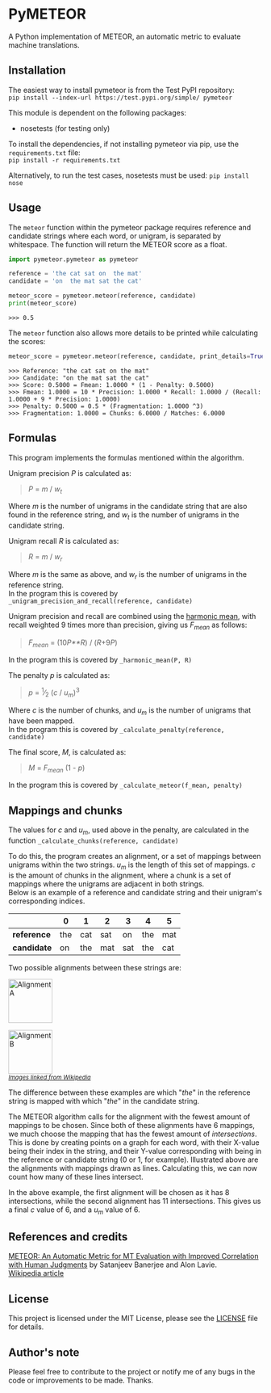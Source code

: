 # PyMETEOR
A Python implementation of METEOR, an automatic metric to evaluate machine translations.

## Installation
The easiest way to install pymeteor is from the Test PyPI repository:<br/>
`pip install --index-url https://test.pypi.org/simple/ pymeteor`

This module is dependent on the following packages:
- nosetests (for testing only)

To install the dependencies, if not installing pymeteor via pip, use the `requirements.txt` file:<br/>
`pip install -r requirements.txt`

Alternatively, to run the test cases, nosetests must be used:
`pip install nose`

## Usage
The `meteor` function within the pymeteor package requires reference and candidate strings where each word, or unigram, is separated by whitespace. The function will return the METEOR score as a float.
```python
import pymeteor.pymeteor as pymeteor

reference = 'the cat sat on  the mat'
candidate = 'on  the mat sat the cat'

meteor_score = pymeteor.meteor(reference, candidate)
print(meteor_score)
```
```
>>> 0.5
```

The `meteor` function also allows more details to be printed while calculating the scores:
```python
meteor_score = pymeteor.meteor(reference, candidate, print_details=True)
```
```
>>> Reference: "the cat sat on the mat"
>>> Candidate: "on the mat sat the cat"
>>> Score: 0.5000 = Fmean: 1.0000 * (1 - Penalty: 0.5000)
>>> Fmean: 1.0000 = 10 * Precision: 1.0000 * Recall: 1.0000 / (Recall: 1.0000 + 9 * Precision: 1.0000)
>>> Penalty: 0.5000 = 0.5 * (Fragmentation: 1.0000 ^3)
>>> Fragmentation: 1.0000 = Chunks: 6.0000 / Matches: 6.0000 
```

## Formulas
This program implements the formulas mentioned within the algorithm.

Unigram precision *P* is calculated as:
>*P* = *m* / *w<sub>t</sub>*

Where *m* is the number of unigrams in the candidate string that are also found in the reference string, and *w<sub>t</sub>* is the number of unigrams in the candidate string.<br/>

Unigram recall *R* is calculated as:
>*R* = *m* / *w<sub>r</sub>*

Where *m* is the same as above, and *w<sub>r</sub>* is the number of unigrams in the reference string.<br/>
In the program this is covered by `_unigram_precision_and_recall(reference, candidate)`<br/>

Unigram precision and recall are combined using the [harmonic mean](https://en.wikipedia.org/wiki/Harmonic_mean), with recall weighted 9 times more than precision, giving us *F<sub>mean</sub>* as follows:
>*F<sub>mean</sub>* = (10*P**R*) / (*R*+9*P*)

In the program this is covered by `_harmonic_mean(P, R)`

The penalty *p* is calculated as:<br/>
>*p* = <sup>1</sup>&frasl;<sub>2</sub> (*c* / *u<sub>m</sub>*)<sup>3</sup>

Where *c* is the number of chunks, and *u<sub>m</sub>* is the number of unigrams that have been mapped.<br/>
In the program this is covered by `_calculate_penalty(reference, candidate)`

The final score, *M*, is calculated as:
>*M* = *F<sub>mean</sub>* (1 - *p*)

In the program this is covered by `_calculate_meteor(f_mean, penalty)`

## Mappings and chunks
The values for *c* and *u<sub>m</sub>*, used above in the penalty, are calculated in the function `_calculate_chunks(reference, candidate)`

To do this, the program creates an alignment, or a set of mappings between unigrams within the two strings. *u<sub>m</sub>* is the length of this set of mappings. *c* is the amount of chunks in the alignment, where a chunk is a set of mappings where the unigrams are adjacent in both strings.<br/>
Below is an example of a reference and candidate string and their unigram's corresponding indices.

|  | 0 | 1 | 2 | 3 | 4 | 5 |
| --- | --- | --- | --- | --- | --- | --- |
| **reference** | the | cat | sat | on | the | mat | 
| **candidate** | on | the | mat | sat | the | cat |

Two possible alignments between these strings are:

<img src="https://upload.wikimedia.org/wikipedia/commons/2/27/METEOR-alignment-a.png" alt="Alignment A" height="87" />

<img src="https://upload.wikimedia.org/wikipedia/commons/7/78/METEOR-alignment-b.png" alt="Alignment B" height="87" /><br/>
*<sup>[Images linked from Wikipedia](https://en.wikipedia.org/wiki/METEOR)</sup>*

The difference between these examples are which "*the*" in the reference string is mapped with which "*the*" in the candidate string.

The METEOR algorithm calls for the alignment with the fewest amount of mappings to be chosen. Since both of these alignments have 6 mappings, we much choose the mapping that has the fewest amount of *intersections*. This is done by creating points on a graph for each word, with their X-value being their index in the string, and their Y-value corresponding with being in the reference or candidate string (0 or 1, for example). Illustrated above are the alignments with mappings drawn as lines. Calculating this, we can now count how many of these lines intersect.

In the above example, the first alignment will be chosen as it has 8 intersections, while the second alignment has 11 intersections. This gives us a final *c* value of 6, and a *u<sub>m</sub>* value of 6.

## References and credits
[METEOR: An Automatic Metric for MT Evaluation with
Improved Correlation with Human Judgments](https://www.cs.cmu.edu/~alavie/papers/BanerjeeLavie2005-final.pdf) by Satanjeev Banerjee and Alon Lavie.<br/>
[Wikipedia article](https://en.wikipedia.org/wiki/METEOR)

## License
This project is licensed under the MIT License, please see the [LICENSE](LICENSE) file for details.

## Author's note
Please feel free to contribute to the project or notify me of any bugs in the code or improvements to be made. Thanks.
